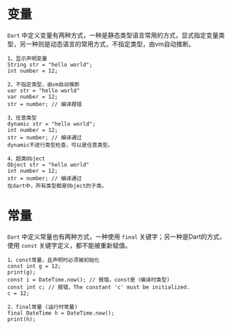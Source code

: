 # 变量
`Dart` 中定义变量有两种方式，一种是静态类型语言常用的方式，显式指定变量类型，另一种则是动态语言的常用方式，不指定类型，由vm自动推断。
```
1、显示声明变量
String str = "hello world";
int number = 12;

2、不指定类型，由vm自动推断
var str = "hello world"
var number = 12;
str = number; // 编译报错

3、任意类型
dynamic str = "hello world";
int number = 12;
str = number; // 编译通过
dynamic不进行类型检查，可以是任意类型。

4、超类Object
Object str = "hello world"
int number = 12;
str = number; // 编译通过
在dart中，所有类型都是Object的子类。
```
# 常量
`Dart` 中定义常量也有两种方式，一种使用 `final` 关键字；另一种是Dart的方式，使用 `const` 关键字定义，都不能被重新赋值。
```
1、const常量，且声明时必须被初始化
const int g = 12;
print(g);
const i = DateTime.now(); // 报错，const是（编译时类型)
const int c; // 报错，The constant 'c' must be initialized.
c = 12;

2、final常量 (运行时常量)
final DateTime h = DateTime.now();
print(h);
```
